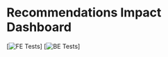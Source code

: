 # Recommendations Impact Dashboard
[![FE Tests](https://github.com/googleinterns/step37-2020/workflows/Frontend%20Tests/badge.svg)]
[![BE Tests](https://github.com/googleinterns/step37-2020/workflows/Backend%20Tests/badge.svg)]
